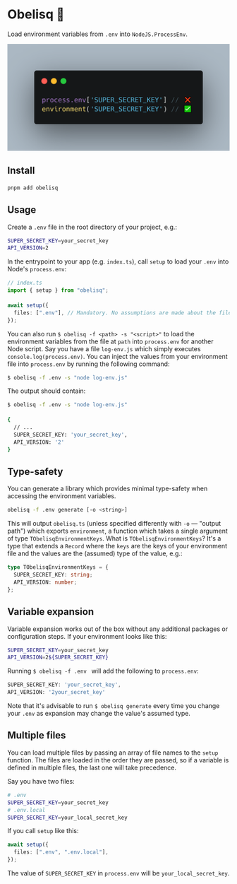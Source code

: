 # Obelisq 🔺

Load environment variables from `.env` into `NodeJS.ProcessEnv`.

![](./.repo/images/hero.png)

## Install

```ts
pnpm add obelisq
```

## Usage

Create a `.env` file in the root directory of your project, e.g.:

```sh
SUPER_SECRET_KEY=your_secret_key
API_VERSION=2
```

In the entrypoint to your app (e.g. `index.ts`), call `setup` to load your `.env` into Node's `process.env`:

```ts
// index.ts
import { setup } from "obelisq";

await setup({
  files: [".env"], // Mandatory. No assumptions are made about the file name. Add as many as you want.
});
```

You can also run `$ obelisq -f <path> -s "<script>"` to load the environment variables from the file at `path` into `process.env` for another Node script. Say you have a file `log-env.js` which simply executes `console.log(process.env)`. You can inject the values from your environment file into `process.env` by running the following command:

```sh
$ obelisq -f .env -s "node log-env.js"
```

The output should contain:

```sh
$ obelisq -f .env -s "node log-env.js"

{
  // ...
  SUPER_SECRET_KEY: 'your_secret_key',
  API_VERSION: '2'
}
```

## Type-safety

You can generate a library which provides minimal type-safety when accessing the environment variables.

```sh
obelisq -f .env generate [-o <string>]
```

This will output `obelisq.ts` (unless specified differently with `-o` — "output path") which exports `environment`, a function which takes a single argument of type `TObelisqEnvironmentKeys`. What is `TObelisqEnvironmentKeys`? It's a type that extends a `Record` where the `keys` are the keys of your environment file and the values are the (assumed) type of the value, e.g.:

```ts
type TObelisqEnvironmentKeys = {
  SUPER_SECRET_KEY: string;
  API_VERSION: number;
};
```

## Variable expansion

Variable expansion works out of the box without any additional packages or configuration steps. If your environment looks like this:

```sh
SUPER_SECRET_KEY=your_secret_key
API_VERSION=2${SUPER_SECRET_KEY}
```

Running `$ obelisq -f .env ` will add the following to `process.env`:

```ts
SUPER_SECRET_KEY: 'your_secret_key',
API_VERSION: '2your_secret_key'
```

Note that it's advisable to run `$ obelisq generate` every time you change your `.env` as expansion may change the value's assumed type.

## Multiple files

You can load multiple files by passing an array of file names to the `setup` function. The files are loaded in the order they are passed, so if a variable is defined in multiple files, the last one will take precedence.

Say you have two files:

```sh
# .env
SUPER_SECRET_KEY=your_secret_key
# .env.local
SUPER_SECRET_KEY=your_local_secret_key
```

If you call `setup` like this:

```ts
await setup({
  files: [".env", ".env.local"],
});
```

The value of `SUPER_SECRET_KEY` in `process.env` will be `your_local_secret_key`.
